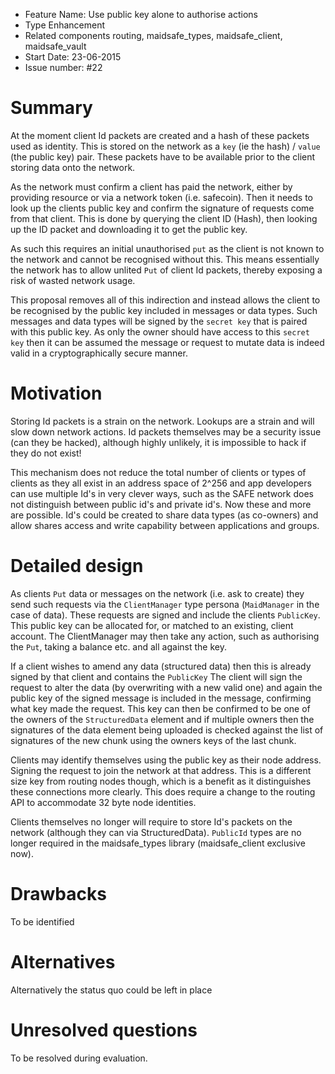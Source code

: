 - Feature Name: Use public key alone to authorise actions
- Type Enhancement
- Related components routing, maidsafe_types, maidsafe_client, maidsafe_vault
- Start Date: 23-06-2015
- Issue number: #22

# Summary

At the moment client Id packets are created and a hash of these packets used as identity. This is stored on the network as a `key` (ie the hash) / `value` (the public key) pair. These packets have to be available prior to the client storing data onto the network.

As the network must confirm a client has paid the network, either by providing resource or via a network token (i.e. safecoin). Then it needs to look up the clients public key and confirm the signature of requests come from that client. This is done by querying the client ID (Hash), then looking up the ID packet and downloading it to get the public key.

As such this requires an initial unauthorised `put` as the client is not known to the network and cannot be recognised without this. This means essentially the network has to allow unlited `Put` of client Id packets, thereby exposing a risk of wasted network usage.

This proposal removes all of this indirection and instead allows the client to be recognised by the public key included in messages or data types. Such messages and data types will be signed by the `secret key` that is paired with this public key. As only the owner should have access to this `secret key` then it can be assumed the message or request to mutate data is indeed valid in a cryptographically secure manner.

# Motivation

Storing Id packets is a strain on the network. Lookups are a strain and will slow down network actions. Id packets themselves may be a security issue (can they be hacked), although highly unlikely, it is impossible to hack if they do not exist!

This mechanism does not reduce the total number of clients or types of clients as they all exist in an address space of 2^256 and app developers can use multiple Id's in very clever ways, such as the SAFE network does not distinguish between public id's and private id's. Now these and more are possible. Id's could be created to share data types (as co-owners) and allow shares access and write capability between applications and groups.

# Detailed design

As clients `Put` data or messages on the network (i.e. ask to create) they send such requests via the `ClientManager` type persona (`MaidManager` in the case of data). These requests are signed and include the clients `PublicKey`. This public key can be allocated for, or matched to an existing, client account. The ClientManager may then take any action, such as authorising the `Put`, taking a balance etc. and all against the key.

If a client wishes to amend any data (structured data) then this is already signed by that client and contains the
`PublicKey` The client will sign the request to alter the data (by overwriting with a new valid one) and again
the public key of the signed message is included in the message, confirming what key made the request. This key
can then be confirmed to be one of the owners of the `StructuredData` element and if multiple owners
then the signatures of the data element being uploaded is checked against the list of signatures of the new chunk
using the owners keys of the last chunk.

Clients may identify themselves using the public key as their node address. Signing the request to join the network
at that address. This is a different size key from routing nodes though, which is a benefit as it distinguishes these
connections more clearly. This does require a change to the routing API to accommodate 32 byte node identities.

Clients themselves no longer will require to store Id's packets on the network (although they can via StructuredData).
`PublicId` types are no longer required in the maidsafe_types library (maidsafe_client exclusive now).

# Drawbacks

To be identified

# Alternatives

Alternatively the status quo could be left in place

# Unresolved questions

To be resolved during evaluation.

